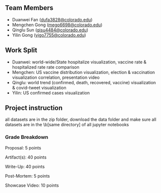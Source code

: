 ## Team Members
- Duanwei Fan (dufa3828@colorado.edu)
- Mengchen Gong (mego6698@colorado.edu)
- Qinglu Sun (qisu4484@colorado.edu)
- Yilin Gong (yigo7755@colorado.edu)

## Work Split
- Duanwei: world-wide/State hospitalize visualization, vaccine rate & hospitalized rate rate comparison
- Mengchen: US vaccine distribution visualization, election & vaccination visualization correlation, presentation video
- Qinglu: world trend (confirmed, death, recovered, vaccine) visualization & covid-tweet visualization
- Yilin: US confirmed cases visualization

## Project instruction
all datasets are in the zip folder, download the data folder and make sure all datasets are in the \b[same directory] of all jupyter notebooks


### Grade Breakdown
Proposal: 5 points

Artifact(s): 40 points

Write-Up: 40 points

Post-Mortem: 5 points

Showcase Video: 10 points

